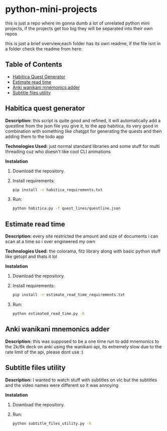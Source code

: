 # python-mini-projects

this is just a repo where im gonna dumb a lot of unrelated python mini projects, if the projects get too big they will be separated into their own repos

this is just a brief overview,each folder has its own readme, if the file isnt in a folder check the readme from here:

## Table of Contents

- [Habitica Quest Generator](#habitica-quest-generator)
- [Estimate read time](#estimate-read-time)
- [Anki wanikani mnemonics adder](#anki-wanikani-mnemonics-adder)
- [Subtitle files utility](#subtitle-files-utility)

## Habitica quest generator

**Description:** this script is quite good and refined, it will automatically add a questline from the json file you give it, to the app habitica, its very good in combination with something like chatgpt for generating the quests and then adding them to the todo app

**Technologies Used:** just normal standard libraries and some stuff for multi threading cuz who doesn't like cool CLI animations

**Instalation**

1. Download the repository.
2. Install requirements:

   ```bash
   pip install -r habitica_requirements.txt
   ```

3. Run:

   ```bash
   python habitica.py -f quest_lines/questline.json
   ```

## Estimate read time

**Description:** every site restricted the amount and size of documents i can scan at a time so i over engineered my own

**Technologies Used:** the colorama, fitz library along with basic python stuff like getopt and thats it lol

**Instalation**

1. Download the repository.
2. Install requirements:

   ```bash
   pip install -r estimate_read_time_requirements.txt
   ```

3. Run:

   ```bash
   python estimated_read_time.py -h
   ```

## Anki wanikani mnemonics adder

**Description:** this was supposed to be a one time run to add mnemonics to the 2k/6k deck on anki using the wanikani api, its extremely slow due to the rate limit of the api, please dont use :)

## Subtitle files utility

**Description:** I wanted to watch stuff with subtitles on vlc but the subtitles and the video names were different so it was annoying

**Instalation**

1. Download the repository.
2. Run:

   ```bash
   python subtitle_files_utility.py -h 
   ```
